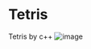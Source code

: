 # Tetris
Tetris by c++
![image](https://github.com/it3rNull/Tetris/assets/108565829/2dce9f1b-e069-4271-bd43-17a24d418700)
